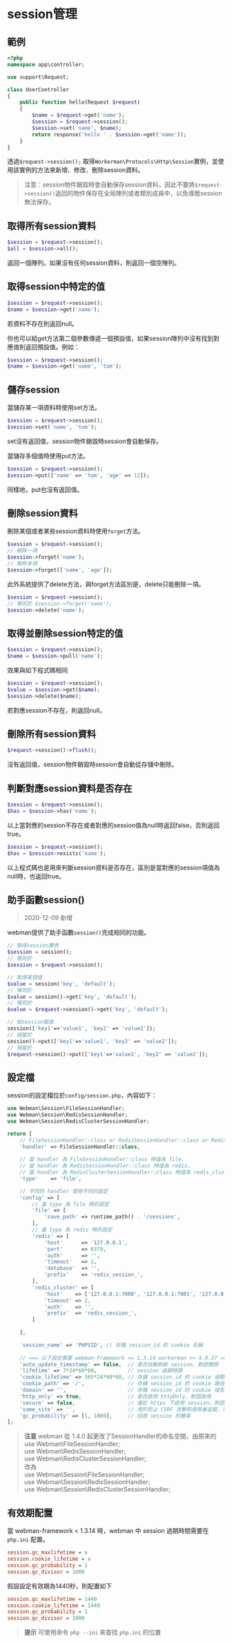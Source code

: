 # session管理

## 範例
```php
<?php
namespace app\controller;

use support\Request;

class UserController
{
    public function hello(Request $request)
    {
        $name = $request->get('name');
        $session = $request->session();
        $session->set('name', $name);
        return response('hello ' . $session->get('name'));
    }
}
```

透過`$request->session();` 取得`Workerman\Protocols\Http\Session`實例，並使用該實例的方法來新增、修改、刪除session資料。

> 注意：session物件銷毀時會自動保存session資料，因此不要將`$request->session()`返回的物件保存在全局陣列或者類別成員中，以免導致session無法保存。

## 取得所有session資料
```php
$session = $request->session();
$all = $session->all();
```
返回一個陣列。如果沒有任何session資料，則返回一個空陣列。

## 取得session中特定的值
```php
$session = $request->session();
$name = $session->get('name');
```
若資料不存在則返回null。

你也可以給get方法第二個參數傳遞一個預設值，如果session陣列中沒有找到對應值則返回預設值。例如：
```php
$session = $request->session();
$name = $session->get('name', 'tom');
```

## 儲存session
當儲存某一項資料時使用set方法。
```php
$session = $request->session();
$session->set('name', 'tom');
```
set沒有返回值，session物件銷毀時session會自動保存。

當儲存多個值時使用put方法。
```php
$session = $request->session();
$session->put(['name' => 'tom', 'age' => 12]);
```
同樣地，put也沒有返回值。

## 刪除session資料
刪除某個或者某些session資料時使用`forget`方法。
```php
$session = $request->session();
// 刪除一項
$session->forget('name');
// 刪除多項
$session->forget(['name', 'age']);
```

此外系統提供了delete方法，與forget方法區別是，delete只能刪除一項。
```php
$session = $request->session();
// 等同於 $session->forget('name');
$session->delete('name');
```

## 取得並刪除session特定的值
```php
$session = $request->session();
$name = $session->pull('name');
```
效果與如下程式碼相同
```php
$session = $request->session();
$value = $session->get($name);
$session->delete($name);
```
若對應session不存在，則返回null。

## 刪除所有session資料
```php
$request->session()->flush();
```
沒有返回值，session物件銷毀時session會自動從存儲中刪除。

## 判斷對應session資料是否存在
```php
$session = $request->session();
$has = $session->has('name');
```
以上當對應的session不存在或者對應的session值為null時返回false，否則返回true。

```php
$session = $request->session();
$has = $session->exists('name');
```
以上程式碼也是用來判斷session資料是否存在，區別是當對應的session項值為null時，也返回true。

## 助手函數session()
> 2020-12-09 新增

webman提供了助手函數`session()`完成相同的功能。
```php
// 取得session實例
$session = session();
// 等同於
$session = $request->session();

// 取得某個值
$value = session('key', 'default');
// 等同於
$value = session()->get('key', 'default');
// 等同於
$value = $request->session()->get('key', 'default');

// 給session賦值
session(['key1'=>'value1', 'key2' => 'value2']);
// 相當於
session()->put(['key1'=>'value1', 'key2' => 'value2']);
// 相當於
$request->session()->put(['key1'=>'value1', 'key2' => 'value2']);

```
## 設定檔
session的設定檔位於`config/session.php`，內容如下：
```php
use Webman\Session\FileSessionHandler;
use Webman\Session\RedisSessionHandler;
use Webman\Session\RedisClusterSessionHandler;

return [
    // FileSessionHandler::class or RedisSessionHandler::class or RedisClusterSessionHandler::class 
    'handler' => FileSessionHandler::class,
    
    // 當 handler 為 FileSessionHandler::class 時值為 file，
    // 當 handler 為 RedisSessionHandler::class 時值為 redis，
    // 當 handler 為 RedisClusterSessionHandler::class 時值為 redis_cluster 即為 Redis 集群
    'type'    => 'file',

    // 不同的 handler 使用不同的設定
    'config' => [
        // 當 type 為 file 時的設定
        'file' => [
            'save_path' => runtime_path() . '/sessions',
        ],
        // 當 type 為 redis 時的設定
        'redis' => [
            'host'      => '127.0.0.1',
            'port'      => 6379,
            'auth'      => '',
            'timeout'   => 2,
            'database'  => '',
            'prefix'    => 'redis_session_',
        ],
        'redis_cluster' => [
            'host'    => ['127.0.0.1:7000', '127.0.0.1:7001', '127.0.0.1:7001'],
            'timeout' => 2,
            'auth'    => '',
            'prefix'  => 'redis_session_',
        ]
        
    ],

    'session_name' => 'PHPSID', // 存儲 session_id 的 cookie 名稱
    
    // === 以下設定需要 webman-framework >= 1.3.14 workerman >= 4.0.37 ===
    'auto_update_timestamp' => false,  // 是否自動刷新 session，默認關閉
    'lifetime' => 7*24*60*60,          // session 過期時間
    'cookie_lifetime' => 365*24*60*60, // 存儲 session_id 的 cookie 過期時間
    'cookie_path' => '/',              // 存儲 session_id 的 cookie 路徑
    'domain' => '',                    // 存儲 session_id 的 cookie 域名
    'http_only' => true,               // 是否啟用 httpOnly，默認啟用
    'secure' => false,                 // 僅在 https 下啟用 session，默認關閉
    'same_site' => '',                 // 用於防止 CSRF 攻擊和使用者追蹤，可選值 strict/lax/none
    'gc_probability' => [1, 1000],     // 回收 session 的機率
];
```

> **注意** 
> webman 從 1.4.0 起更改了SessionHandler的命名空間，由原來的
> use Webman\FileSessionHandler;  
> use Webman\RedisSessionHandler;  
> use Webman\RedisClusterSessionHandler;  
> 改為  
> use Webman\Session\FileSessionHandler;  
> use Webman\Session\RedisSessionHandler;  
> use Webman\Session\RedisClusterSessionHandler;  



## 有效期配置
當 webman-framework < 1.3.14 時，webman 中 session 過期時間需要在 `php.ini` 配置。

```ini
session.gc_maxlifetime = x
session.cookie_lifetime = x
session.gc_probability = 1
session.gc_divisor = 1000
```

假設設定有效期為1440秒，則配置如下
```ini
session.gc_maxlifetime = 1440
session.cookie_lifetime = 1440
session.gc_probability = 1
session.gc_divisor = 1000
```

> **提示**
> 可使用命令 `php --ini` 來查找 `php.ini` 的位置
